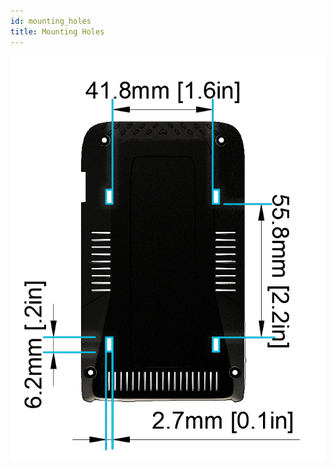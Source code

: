 ```yaml
---
id: mounting_holes
title: Mounting Holes
---
```




![Mounting holes](/img/hardware/autopi_tmu_socketcan/mounting_holes/mounting_holes.png)
